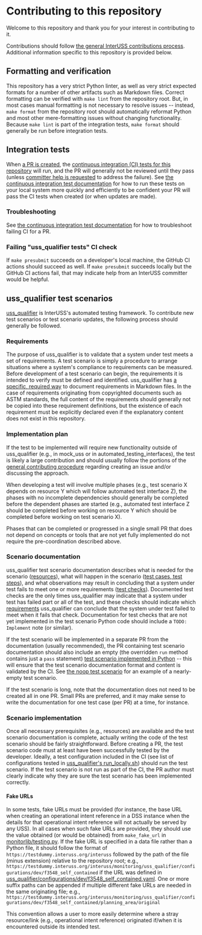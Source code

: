# Contributing to this repository

Welcome to this repository and thank you for your interest in contributing to it.

Contributions should follow [the general InterUSS contributions process](https://github.com/interuss/tsc/blob/main/repo_contributions.md).  Additional information specific to this repository is provided below.

## Formatting and verification

This repository has a very strict Python linter, as well as very strict expected formats for a number of other artifacts such as Markdown files.  Correct formatting can be verified with `make lint` from the repository root.  But, in most cases manual formatting is not necessary to resolve issues -- instead, `make format` from the repository root should automatically reformat Python and most other mere-formatting issues without changing functionality.  Because `make lint` is part of the integration tests, `make format` should generally be run before integration tests.

## Integration tests

When [a PR is created](https://github.com/interuss/tsc/blob/main/repo_contributions.md#create-draft-pr-in-interuss-repository), the [continuous integration (CI) tests for this repository](./.github/workflows/CI.md) will run, and the PR will generally not be reviewed until they pass (unless [committer help is requested](https://github.com/interuss/tsc/blob/main/repo_contributions.md#request-committer-help-via-comment-in-pr) to address the failure).  See [the continuous integration test documentation](./.github/workflows/CI.md) for how to run these tests on your local system more quickly and efficiently to be confident your PR will pass the CI tests when created (or when updates are made).

### Troubleshooting

See [the continuous integration test documentation](./.github/workflows/CI.md) for how to troubleshoot failing CI for a PR.

### Failing "uss_qualifier tests" CI check

If `make presubmit` succeeds on a developer's local machine, the GitHub CI actions should succeed as well.  If `make presubmit` succeeds locally but the GitHub CI actions fail, that may indicate help from an InterUSS committer would be helpful.

## uss_qualifier test scenarios

[uss_qualifier](monitoring/uss_qualifier/README.md) is InterUSS's automated testing framework.  To contribute new test scenarios or test scenario updates, the following process should generally be followed.

### Requirements

The purpose of uss_qualifier is to validate that a system under test meets a set of requirements.  A test scenario is simply a procedure to arrange situations where a system's compliance to requirements can be measured.  Before development of a test scenario can begin, the requirements it is intended to verify must be defined and identified.  uss_qualifier has [a specific, required way](monitoring/uss_qualifier/requirements/README.md) to document requirements in Markdown files.  In the case of requirements originating from copyrighted documents such as ASTM standards, the full content of the requirements should generally not be copied into these requirement definitions, but the existence of each requirement must be explicitly declared even if the explanatory content does not exist in this repository.

### Implementation plan

If the test to be implemented will require new functionality outside of uss_qualifier (e.g., in mock_uss or in automated_testing_interfaces), the test is likely a large contribution and should usually follow the portions of the [general contributing procedure](https://github.com/interuss/tsc/blob/main/repo_contributions.md#contributing-procedure) regarding creating an issue and/or discussing the approach.

When developing a test will involve multiple phases (e.g., test scenario X depends on resource Y which will follow automated test interface Z), the phases with no incomplete dependencies should generally be completed before the dependent phases are started (e.g., automated test interface Z should be completed before working on resource Y which should be completed before working on test scenario X).

Phases that can be completed or progressed in a single small PR that does not depend on concepts or tools that are not yet fully implemented do not require the pre-coordination described above.

### Scenario documentation

uss_qualifier test scenario documentation describes what is needed for the scenario ([resources](monitoring/uss_qualifier/resources/README.md)), what will happen in the scenario ([test cases, test steps](monitoring/uss_qualifier/scenarios/README.md#test-scenarios)), and what observations may result in concluding that a system under test fails to meet one or more requirements ([test checks](monitoring/uss_qualifier/scenarios/README.md#test-checks)).  Documented test checks are the only times uss_qualifier may indicate that a system under test has failed part or all of the test, and these checks should indicate which [requirements](#requirements) uss_qualifier can conclude that the system under test failed to meet when it fails that check.  Documentation for test checks that are not yet implemented in the test scenario Python code should include a `TODO: Implement` note (or similar).

If the test scenario will be implemented in a separate PR from the documentation (usually recommended), the PR containing test scenario documentation should also include an empty (the overridden `run` method contains just a `pass` statement) [test scenario implemented in Python](monitoring/uss_qualifier/scenarios/README.md#structure) -- this will ensure that the test scenario documentation format and content is validated by the CI.  See [the noop test scenario](monitoring/uss_qualifier/scenarios/dev/noop.py) for an example of a nearly-empty test scenario.

If the test scenario is long, note that the documentation does not need to be created all in one PR.  Small PRs are preferred, and it may make sense to write the documentation for one test case (per PR) at a time, for instance.

### Scenario implementation

Once all necessary prerequisites (e.g., resources) are available and the test scenario documentation is complete, actually writing the code of the test scenario should be fairly straightforward.  Before creating a PR, the test scenario code must at least have been successfully tested by the developer.  Ideally, a test configuration included in the CI (see list of configurations tested in [uss_qualifier's run_locally.sh](monitoring/uss_qualifier/run_locally.sh)) should run the test scenario.  If the test scenario is not run as part of the CI, the PR author must clearly indicate why they are sure the test scenario has been implemented correctly.

#### Fake URLs

In some tests, fake URLs must be provided (for instance, the base URL when creating an operational intent reference in a DSS instance when the details for that operational intent reference will not actually be served by any USS).  In all cases when such fake URLs are provided, they should use the value obtained (or would be obtained) from `make_fake_url` in [monitorlib/testing.py](./monitoring/monitorlib/testing.py).  If the fake URL is specified in a data file rather than a Python file, it should follow the format of `https://testdummy.interuss.org/interuss` followed by the path of the file (minus extension) relative to the repository root; e.g., `https://testdummy.interuss.org/interuss/monitoring/uss_qualifier/configurations/dev/f3548_self_contained` if the URL was defined in [uss_qualifier/configurations/dev/f3548_self_contained.yaml](./monitoring/uss_qualifier/configurations/dev/f3548_self_contained.yaml).  One or more suffix paths can be appended if multiple different fake URLs are needed in the same originating file; e.g., `https://testdummy.interuss.org/interuss/monitoring/uss_qualifier/configurations/dev/f3548_self_contained/planning_area/original`

This convention allows a user to more easily determine where a stray resource/link (e.g., operational intent reference) originated if/when it is encountered outside its intended test.
